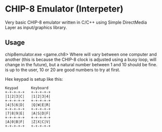 # CHIP-8 Emulator (Interpeter)

Very basic CHIP-8 emulator written in C/C++ using Simple DirectMedia Layer as input/graphics library.

## Usage
chip8emulator.exe <game.ch8> <delayValue> <scale>
Where <delayValue> will vary between one computer and another (this is because the CHIP-8 clock is adjusted using a busy loop, will change in the future), 
but a natural number between 1 and 10 should be fine.
<scale> is up to the user, 10 or 20 are good numbers to try at first.

Hex keypad is setup like this:

	Keypad 		Keyboard
	+-+-+-+-+ 	+-+-+-+-+
	|1|2|3|C| 	|1|2|3|4|
	+-+-+-+-+ 	+-+-+-+-+
	|4|5|6|D| 	|Q|W|E|R|
	+-+-+-+-+	+-+-+-+-+
	|7|8|9|E| 	|A|S|D|F|
	+-+-+-+-+ 	+-+-+-+-+
	|A|0|B|F| 	|Z|X|C|V|
	+-+-+-+-+ 	+-+-+-+-+